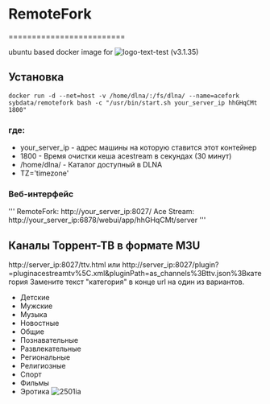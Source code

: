 # RemoteFork
=========================

ubuntu based docker image for ![logo-text-test](https://user-images.githubusercontent.com/24189833/36645710-3deca456-1a6d-11e8-8bf0-84f078703d8d.png) (v3.1.35)

## Установка
```
docker run -d --net=host -v /home/dlna/:/fs/dlna/ --name=acefork sybdata/remotefork bash -c "/usr/bin/start.sh your_server_ip hhGHqCMt 1800"
```

### где:
   * your_server_ip - адрес машины на которую ставится этот контейнер
   * 1800 - Время очистки кеша acestream в секундах (30 минут)
   * /home/dlna/ - Каталог доступный в DLNA
   * TZ='timezone'
   
### Веб-интерфейс
'''
RemoteFork: http://your_server_ip:8027/
Ace Stream: http://your_server_ip:6878/webui/app/hhGHqCMt/server
'''
## Каналы Торрент-ТВ в формате M3U
http://server_ip:8027/ttv.html 
или
http://server_ip:8027/plugin?=pluginacestreamtv%5C.xml&pluginPath=as_channels%3Bttv.json%3Bкатегория Замените текст "категория" в конце url на один из вариантов.

   * Детские
   * Мужские
   * Музыка
   * Новостные
   * Общие
   * Познавательные
   * Развлекательные
   * Региональные
   * Религиозные
   * Спорт
   * Фильмы
   * Эротика
![2501ia](https://user-images.githubusercontent.com/24189833/51752839-af61bc00-20b8-11e9-81e6-442cc2af3be9.gif)
